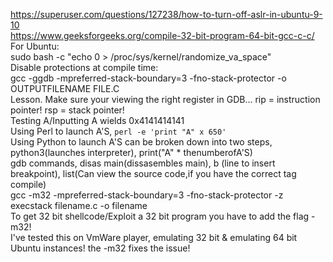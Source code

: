 https://superuser.com/questions/127238/how-to-turn-off-aslr-in-ubuntu-9-10
<br>https://www.geeksforgeeks.org/compile-32-bit-program-64-bit-gcc-c-c/
For Ubuntu:
<br>sudo bash -c "echo 0 > /proc/sys/kernel/randomize_va_space"
<br>Disable protections at compile time:
<br>gcc -ggdb -mpreferred-stack-boundary=3 -fno-stack-protector -o OUTPUTFILENAME FILE.C
<br>Lesson. Make sure your viewing the right register in GDB... rip = instruction pointer! rsp = stack pointer!
<br>Testing A/Inputting A wields 0x4141414141
<br>Using Perl to launch A'S, `perl -e 'print "A" x 650'`
<br>Using Python to launch A'S can be broken down into two steps, python3(launches interpreter), print("A" * thenumberofA'S)
<br>gdb commands, disas main(dissasembles main), b (line to insert breakpoint), list(Can view the source code,if you have the correct tag compile)
<br> gcc -m32 -mpreferred-stack-boundary=3 -fno-stack-protector -z execstack filename.c -o filename
<br>To get 32 bit shellcode/Exploit a 32 bit program you have to add the flag -m32! 
<br>I've tested this on VmWare player, emulating 32 bit & emulating 64 bit Ubuntu instances! the -m32 fixes the issue!
